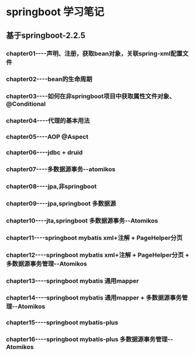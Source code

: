 # springboot 学习笔记
## 基于springboot-2.2.5
### chapter01----声明、注册，获取bean对象，关联spring-xml配置文件
### chapter02----bean的生命周期
### chapter03----如何在非springboot项目中获取属性文件对象、@Conditional
### chapter04----代理的基本用法
### chapter05----AOP @Aspect
### chapter06----jdbc + druid
### chapter07----多数据源事务--atomikos
### chapter08----jpa,非springboot
### chapter09----jpa,springboot 多数据源
### chapter10----jta,springboot 多数据源事务--Atomikos
### chapter11----springboot mybatis xml+注解 + PageHelper分页
### chapter12----springboot mybatis xml+注解 + PageHelper分页 + 多数据源事务管理--Atomikos
### chapter13----springboot mybatis 通用mapper
### chapter14----springboot mybatis 通用mapper + 多数据源事务管理--Atomikos
### chapter15----springboot mybatis-plus
### chapter16----springboot mybatis-plus 多数据源事务管理--Atomikos
